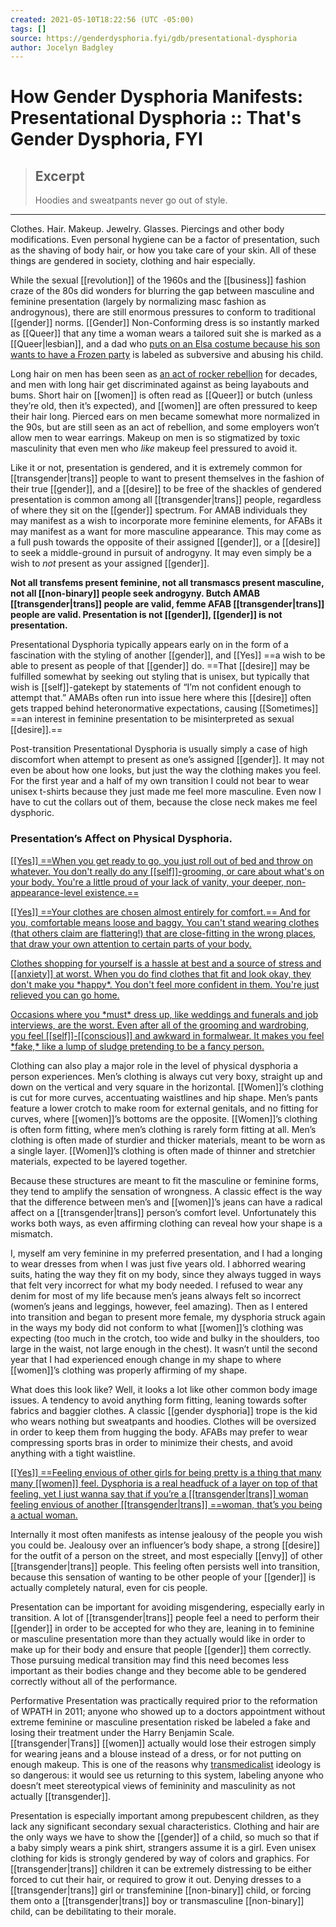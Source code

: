 ```yaml
---
created: 2021-05-10T18:22:56 (UTC -05:00)
tags: []
source: https://genderdysphoria.fyi/gdb/presentational-dysphoria
author: Jocelyn Badgley
---
```


# How Gender Dysphoria Manifests: Presentational Dysphoria :: That's Gender Dysphoria, FYI

> ## Excerpt
> Hoodies and sweatpants never go out of style.

---
Clothes. Hair. Makeup. Jewelry. Glasses. Piercings and other body modifications. Even personal hygiene can be a factor of presentation, such as the shaving of body hair, or how you take care of your skin. All of these things are gendered in society, clothing and hair especially.

While the sexual [[revolution]] of the 1960s and the [[business]] fashion craze of the 80s did wonders for blurring the gap between masculine and feminine presentation (largely by normalizing masc fashion as androgynous), there are still enormous pressures to conform to traditional [[gender]] norms. [[Gender]] Non-Conforming dress is so instantly marked as [[Queer]] that any time a woman wears a tailored suit she is marked as a [[Queer|lesbian]], and a dad who [puts on an Elsa costume because his son wants to have a Frozen party](https://twitter.com/cbsnews/status/1088441623846023168?lang=en) is labeled as subversive and abusing his child.

Long hair on men has been seen as [an act of rocker rebellion](https://www.youtube.com/watch?v=PbAoXw_DqvM) for decades, and men with long hair get discriminated against as being layabouts and bums. Short hair on [[women]] is often read as [[Queer]] or butch (unless they’re old, then it’s expected), and [[women]] are often pressured to keep their hair long. Pierced ears on men became somewhat more normalized in the 90s, but are still seen as an act of rebellion, and some employers won’t allow men to wear earrings. Makeup on men is so stigmatized by toxic masculinity that even men who _like_ makeup feel pressured to avoid it.

Like it or not, presentation is gendered, and it is extremely common for [[transgender|trans]] people to want to present themselves in the fashion of their true [[gender]], and a [[desire]] to be free of the shackles of gendered presentation is common among all [[transgender|trans]] people, regardless of where they sit on the [[gender]] spectrum. For AMAB individuals they may manifest as a wish to incorporate more feminine elements, for AFABs it may manifest as a want for more masculine appearance. This may come as a full push towards the opposite of their assigned [[gender]], or a [[desire]] to seek a middle-ground in pursuit of androgyny. It may even simply be a wish to _not_ present as your assigned [[gender]].

**Not all transfems present feminine, not all transmascs present masculine, not all [[non-binary]] people seek androgyny. Butch AMAB [[transgender|trans]] people are valid, femme AFAB [[transgender|trans]] people are valid. Presentation is not [[gender]], [[gender]] is not presentation.**

Presentational Dysphoria typically appears early on in the form of a fascination with the styling of another [[gender]], and [[Yes]] ==a wish to be able to present as people of that [[gender]] do. ==That [[desire]] may be fulfilled somewhat by seeking out styling that is unisex, but typically that wish is [[self]]-gatekept by statements of “I’m not confident enough to attempt that.” AMABs often run into issue here where this [[desire]] often gets trapped behind heteronormative expectations, causing [[Sometimes]] ==an interest in feminine presentation to be misinterpreted as sexual [[desire]].==

Post-transition Presentational Dysphoria is usually simply a case of high discomfort when attempt to present as one’s assigned [[gender]]. It may not even be about how one looks, but just the way the clothing makes you feel. For the first year and a half of my own transition I could not bear to wear unisex t-shirts because they just made me feel more masculine. Even now I have to cut the collars out of them, because the close neck makes me feel dysphoric.

### Presentation’s Affect on Physical Dysphoria. 
[[[Yes]] ==When you get ready to go, you just roll out of bed and throw on whatever. You don't really do any [[self]]-grooming, or care about what's on your body. You're a little proud of your lack of vanity, your deeper, non-appearance-level existence.==
](https://twitter.com/NightlingBug/status/1215716435068100611)

[[[Yes]] ==Your clothes are chosen almost entirely for comfort.== And for you, comfortable means loose and baggy. You can't stand wearing clothes (that others claim are flattering!) that are close-fitting in the wrong places, that draw your own attention to certain parts of your body.
](https://twitter.com/NightlingBug/status/1215716435974066176)

[Clothes shopping for yourself is a hassle at best and a source of stress and [[anxiety]] at worst. When you do find clothes that fit and look okay, they don't make you \*happy\*. You don't feel more confident in them. You're just relieved you can go home.
](https://twitter.com/NightlingBug/status/1215716436980703233)

[Occasions where you \*must\* dress up, like weddings and funerals and job interviews, are the worst. Even after all of the grooming and wardrobing, you feel [[self]]-[[conscious]] and awkward in formalwear. It makes you feel \*fake,\* like a lump of sludge pretending to be a fancy person.
](https://twitter.com/NightlingBug/status/1215716438020849664)

Clothing can also play a major role in the level of physical dysphoria a person experiences. Men’s clothing is always cut very boxy, straight up and down on the vertical and very square in the horizontal. [[Women]]’s clothing is cut for more curves, accentuating waistlines and hip shape. Men’s pants feature a lower crotch to make room for external genitals, and no fitting for curves, where [[women]]’s bottoms are the opposite. [[Women]]’s clothing is often form fitting, where men’s clothing is rarely form fitting at all. Men’s clothing is often made of sturdier and thicker materials, meant to be worn as a single layer. [[Women]]’s clothing is often made of thinner and stretchier materials, expected to be layered together.

Because these structures are meant to fit the masculine or feminine forms, they tend to amplify the sensation of wrongness. A classic effect is the way that the difference between men’s and [[women]]’s jeans can have a radical affect on a [[transgender|trans]] person’s comfort level. Unfortunately this works both ways, as even affirming clothing can reveal how your shape is a mismatch.

I, myself am very feminine in my preferred presentation, and I had a longing to wear dresses from when I was just five years old. I abhorred wearing suits, hating the way they fit on my body, since they always tugged in ways that felt very incorrect for what my body needed. I refused to wear any denim for most of my life because men’s jeans always felt so incorrect (women’s jeans and leggings, however, feel amazing). Then as I entered into transition and began to present more female, my dysphoria struck again in the ways my body did not conform to what [[women]]’s clothing was expecting (too much in the crotch, too wide and bulky in the shoulders, too large in the waist, not large enough in the chest). It wasn’t until the second year that I had experienced enough change in my shape to where [[women]]’s clothing was properly affirming of my shape.

What does this look like? Well, it looks a lot like other common body image issues. A tendency to avoid anything form fitting, leaning towards softer fabrics and baggier clothes. A classic [[gender dysphoria]] trope is the kid who wears nothing but sweatpants and hoodies. Clothes will be oversized in order to keep them from hugging the body. AFABs may prefer to wear compressing sports bras in order to minimize their chests, and avoid anything with a tight waistline.

[[[Yes]] ==Feeling envious of other girls for being pretty is a thing that many many [[women]] feel. Dysphoria is a real headfuck of a layer on top of that feeling, yet I just wanna say that if you’re a [[transgender|trans]] woman feeling envious of another [[transgender|trans]] ==woman, that’s you being a actual woman.
](https://twitter.com/DameKraft/status/1191555135756853249)

Internally it most often manifests as intense jealousy of the people you wish you could be. Jealousy over an influencer’s body shape, a strong [[desire]] for the outfit of a person on the street, and most especially [[envy]] of other [[transgender|trans]] people. This feeling often persists well into transition, because this sensation of wanting to be other people of your [[gender]] is actually completely natural, even for cis people.

Presentation can be important for avoiding misgendering, especially early in transition. A lot of [[transgender|trans]] people feel a need to perform their [[gender]] in order to be accepted for who they are, leaning in to feminine or masculine presentation more than they actually would like in order to make up for their body and ensure that people [[gender]] them correctly. Those pursuing medical transition may find this need becomes less important as their bodies change and they become able to be gendered correctly without all of the performance.

Performative Presentation was practically required prior to the reformation of WPATH in 2011; anyone who showed up to a doctors appointment without extreme feminine or masculine presentation risked be labeled a fake and losing their treatment under the Harry Benjamin Scale. [[transgender|Trans]] [[women]] actually would lose their estrogen simply for wearing jeans and a blouse instead of a dress, or for not putting on enough makeup. This is one of the reasons why [transmedicalist](https://en.wikipedia.org/wiki/Transmedicalism) ideology is so dangerous: it would see us returning to this system, labeling anyone who doesn’t meet stereotypical views of femininity and masculinity as not actually [[transgender]].

Presentation is especially important among prepubescent children, as they lack any significant secondary sexual characteristics. Clothing and hair are the only ways we have to show the [[gender]] of a child, so much so that if a baby simply wears a pink shirt, strangers assume it is a girl. Even unisex clothing for kids is strongly gendered by way of colors and graphics. For [[transgender|trans]] children it can be extremely distressing to be either forced to cut their hair, or required to grow it out. Denying dresses to a [[transgender|trans]] girl or transfeminine [[non-binary]] child, or forcing them onto a [[transgender|trans]] boy or transmasculine [[non-binary]] child, can be debilitating to their morale.
